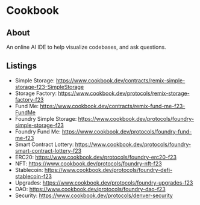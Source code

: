 # Cookbook

## About

An online AI IDE to help visualize codebases, and ask questions.

## Listings

- Simple Storage: https://www.cookbook.dev/contracts/remix-simple-storage-f23-SimpleStorage
- Storage Factory: https://www.cookbook.dev/protocols/remix-storage-factory-f23
- Fund Me: https://www.cookbook.dev/contracts/remix-fund-me-f23-FundMe
- Foundry Simple Storage: https://www.cookbook.dev/protocols/foundry-simple-storage-f23
- Foundry Fund Me: https://www.cookbook.dev/protocols/foundry-fund-me-f23
- Smart Contract Lottery: https://www.cookbook.dev/protocols/foundry-smart-contract-lottery-f23
- ERC20: https://www.cookbook.dev/protocols/foundry-erc20-f23
- NFT: https://www.cookbook.dev/protocols/foundry-nft-f23
- Stablecoin: https://www.cookbook.dev/protocols/foundry-defi-stablecoin-f23
- Upgrades: https://www.cookbook.dev/protocols/foundry-upgrades-f23
- DAO: https://www.cookbook.dev/protocols/foundry-dao-f23
- Security: https://www.cookbook.dev/protocols/denver-security
